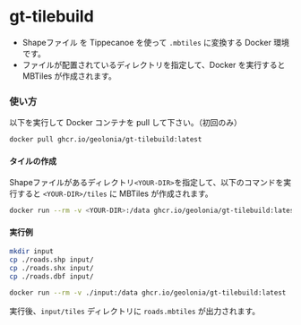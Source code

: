 # gt-tilebuild

- Shapeファイル を Tippecanoe を使って `.mbtiles` に変換する Docker 環境です。  
- ファイルが配置されているディレクトリを指定して、Docker を実行すると MBTiles が作成されます。

### 使い方

以下を実行して Docker コンテナを pull して下さい。（初回のみ）
```bash
docker pull ghcr.io/geolonia/gt-tilebuild:latest
```

#### タイルの作成
Shapeファイルがあるディレクトリ`<YOUR-DIR>`を指定して、以下のコマンドを実行すると `<YOUR-DIR>/tiles` に MBTiles が作成されます。

```bash
docker run --rm -v <YOUR-DIR>:/data ghcr.io/geolonia/gt-tilebuild:latest
```


#### 実行例

```bash
mkdir input
cp ./roads.shp input/
cp ./roads.shx input/
cp ./roads.dbf input/

docker run --rm -v ./input:/data ghcr.io/geolonia/gt-tilebuild:latest
```

実行後、`input/tiles` ディレクトリに `roads.mbtiles` が出力されます。
